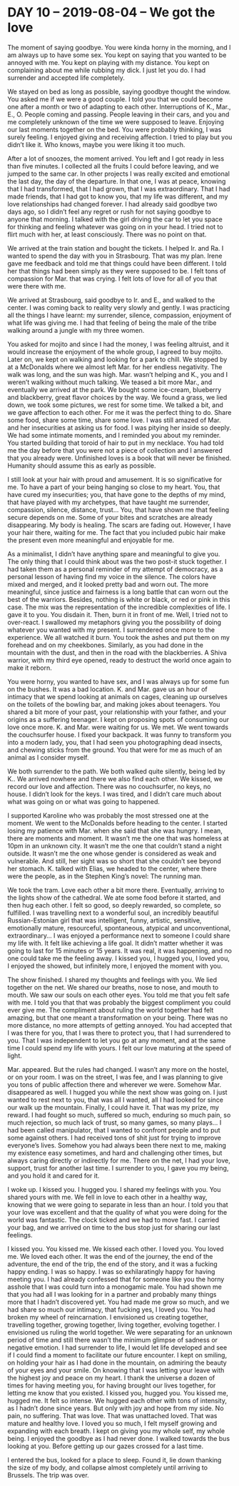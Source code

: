 # DAY 10 – 2019-08-04 – We got the love

The moment of saying goodbye. You were kinda horny in the morning, and I am always up to have some sex. You kept on saying that you wanted to be annoyed with me. You kept on playing with my distance. You kept on complaining about me while rubbing my dick. I just let you do. I had surrender and accepted life completely. 

We stayed on bed as long as possible, saying goodbye thought the window. You asked me if we were a good couple. I told you that we could become one after a month or two of adapting to each other. Interruptions of K., Mar., E., O. People coming and passing. People leaving in their cars, and you and me completely unknown of the time we were supposed to leave. Enjoying our last moments together on the bed. You were probably thinking, I was surely feeling. I enjoyed giving and receiving affection. I tried to play but you didn’t like it. Who knows, maybe you were liking it too much. 

After a lot of snoozes, the moment arrived. You left and I got ready in less than five minutes. I collected all the fruits I could before leaving, and we jumped to the same car. In other projects I was really excited and emotional the last day, the day of the departure. In that one, I was at peace, knowing that I had transformed, that I had grown, that I was extraordinary. That I had made friends, that I had got to know you, that my life was different, and my love relationships had changed forever. I had already said goodbye two days ago, so I didn’t feel any regret or rush for not saying goodbye to anyone that morning. I talked with the girl driving the car to let you space for thinking and feeling whatever was going on in your head. I tried not to flirt much with her, at least consciously. There was no point on that. 

We arrived at the train station and bought the tickets. I helped Ir. and Ra. I wanted to spend the day with you in Strasbourg. That was my plan. Irene gave me feedback and told me that things could have been different. I told her that things had been simply as they were supposed to be. I felt tons of compassion for Mar. that was crying. I felt lots of love for all of you that were there with me. 

We arrived at Strasbourg, said goodbye to Ir. and E., and walked to the center. I was coming back to reality very slowly and gently. I was practicing all the things I have learnt: my surrender, silence, compassion, enjoyment of what life was giving me. I had that feeling of being the male of the tribe walking around a jungle with my three women.

You asked for mojito and since I had the money, I was feeling altruist, and it would increase the enjoyment of the whole group, I agreed to buy mojito. Later on, we kept on walking and looking for a park to chill. We stopped by at a McDonalds where we almost left Mar. for her endless negativity. The walk was long, and the sun was high. Mar. wasn’t helping and K., you and I weren’t walking without much talking. We teased a bit more Mar., and eventually we arrived at the park. We bought some ice-cream, blueberry and blackberry, great flavor choices by the way. We found a grass, we lied down, we took some pictures, we rest for some time. We talked a bit, and we gave affection to each other. For me it was the perfect thing to do. Share some food, share some time, share some love. I was still amazed of Mar. and her insecurities at asking us for food. I was pitying her inside so deeply. We had some intimate moments, and I reminded you about my reminder. You started building that toroid of hair to put in my necklace. You had told me the day before that you were not a piece of collection and I answered that you already were. Unfinished loves is a book that will never be finished. Humanity should assume this as early as possible.

I still look at your hair with proud and amusement. It is so significative for me. To have a part of your being hanging so close to my heart. You, that have cured my insecurities; you, that have gone to the depths of my mind, that have played with my archetypes, that have taught me surrender, compassion, silence, distance, trust... You, that have shown me that feeling secure depends on me. Some of your bites and scratches are already disappearing. My body is healing. The scars are fading out. However, I have your hair there, waiting for me. The fact that you included pubic hair make the present even more meaningful and enjoyable for me. 

As a minimalist, I didn’t have anything spare and meaningful to give you. The only thing that I could think about was the two post-it stuck together. I had taken them as a personal reminder of my attempt of democracy, as a personal lesson of having find my voice in the silence. The colors have mixed and merged, and it looked pretty bad and worn out. The more meaningful, since justice and fairness is a long battle that can worn out the best of the warriors. Besides, nothing is white or black, or red or pink in this case. The mix was the representation of the incredible complexities of life. I gave it to you. You disdain it. Then, burn it in front of me. Well, I tried not to over-react. I swallowed my metaphors giving you the possibility of doing whatever you wanted with my present. I surrendered once more to the experience. We all watched it burn. You took the ashes and put them on my forehead and on my cheekbones. Similarly, as you had done in the mountain with the dust, and then in the road with the blackberries. A Shiva warrior, with my third eye opened, ready to destruct the world once again to make it reborn. 

You were horny, you wanted to have sex, and I was always up for some fun on the bushes. It was a bad location. K. and Mar. gave us an hour of intimacy that we spend looking at animals on cages, cleaning up ourselves on the toilets of the bowling bar, and making jokes about teenagers. You shared a bit more of your past, your relationship with your father, and your origins as a suffering teenager. I kept on proposing spots of consuming our love once more. K. and Mar. were waiting for us. We met. We went towards the couchsurfer house. I fixed your backpack. It was funny to transform you into a modern lady, you, that I had seen you photographing dead insects, and chewing sticks from the ground. You that were for me as much of an animal as I consider myself. 

We both surrender to the path. We both walked quite silently, being led by K.. We arrived nowhere and there we also find each other. We kissed, we record our love and affection. There was no couchsurfer, no keys, no house. I didn’t look for the keys. I was tired, and I didn’t care much about what was going on or what was going to happened. 

I supported Karoline who was probably the most stressed one at the moment. We went to the McDonalds before heading to the center. I started losing my patience with Mar. when she said that she was hungry. I mean, there are moments and moment. It wasn’t me the one that was homeless at 10pm in an unknown city. It wasn’t me the one that couldn’t stand a night outside. It wasn’t me the one whose gender is considered as weak and vulnerable. And still, her sight was so short that she couldn’t see beyond her stomach. K. talked with Elias, we headed to the center, where there were the people, as in the Stephen King’s novel: The running man.

We took the tram. Love each other a bit more there. Eventually, arriving to the lights show of the cathedral. We ate some food before it started, and then hug each other. I felt so good, so deeply rewarded, so complete, so fulfilled. I was travelling next to a wonderful soul, an incredibly beautiful Russian-Estonian girl that was intelligent, funny, artistic, sensitive, emotionally mature, resourceful, spontaneous, atypical and unconventional, extraordinary… I was enjoyed a performance next to someone I could share my life with. It felt like achieving a life goal. It didn’t matter whether it was going to last for 15 minutes or 15 years. It was real, it was happening, and no one could take me the feeling away. I kissed you, I hugged you, I loved you, I enjoyed the showed, but infinitely more, I enjoyed the moment with you. 

The show finished. I shared my thoughts and feelings with you. We lied together on the net. We shared our breaths, nose to nose, and mouth to mouth. We saw our souls on each other eyes. You told me that you felt safe with me. I told you that that was probably the biggest compliment you could ever give me. The compliment about ruling the world together had felt amazing, but that one meant a transformation on your being. There was no more distance, no more attempts of getting annoyed. You had accepted that I was there for you, that I was there to protect you, that I had surrendered to you. That I was independent to let you go at any moment, and at the same time I could spend my life with yours. I felt our love maturing at the speed of light. 

Mar. appeared. But the rules had changed. I wasn’t any more on the hostel, or on your room. I was on the street, I was fee, and I was planning to give you tons of public affection there and wherever we were. Somehow Mar. disappeared as well. I hugged you while the next show was going on. I just wanted to rest next to you, that was all I wanted, all I had looked for since our walk up the mountain. Finally, I could have it. That was my prize, my reward. I had fought so much, suffered so much, enduring so much pain, so much rejection, so much lack of trust, so many games, so many plays… I had been called manipulator, that I wanted to confront people and to put some against others. I had received tons of shit just for trying to improve everyone’s lives. Somehow you had always been there next to me, making my existence easy sometimes, and hard and challenging other times, but always caring directly or indirectly for me. There on the net, I had your love, support, trust for another last time. I surrender to you, I gave you my being, and you hold it and cared for it.

I woke up. I kissed you. I hugged you. I shared my feelings with you. You shared yours with me. We fell in love to each other in a healthy way, knowing that we were going to separate in less than an hour. I told you that your love was excellent and that the quality of what you were doing for the world was fantastic. The clock ticked and we had to move fast. I carried your bag, and we arrived on time to the bus stop just for sharing our last feelings. 

I kissed you. You kissed me. We kissed each other. I loved you. You loved me. We loved each other. It was the end of the journey, the end of the adventure, the end of the trip, the end of the story, and it was a fucking happy ending. I was so happy. I was so exhilaratingly happy for having meeting you. I had already confessed that for someone like you the horny asshole that I was could turn into a monogamic male. You had shown me that you had all I was looking for in a partner and probably many things more that I hadn’t discovered yet. You had made me grow so much, and we had share so much our intimacy, that fucking yes, I loved you. You had broken my wheel of reincarnation. I envisioned us creating together, travelling together, growing together, living together, evolving together. I envisioned us ruling the world together. We were separating for an unknown period of time and still there wasn’t the minimum glimpse of sadness or negative emotion. I had surrender to life, I would let life developed and see if I could find a moment to facilitate our future encounter. I kept on smiling, on holding your hair as I had done in the mountain, on admiring the beauty of your eyes and your smile. On knowing that I was letting your leave with the highest joy and peace on my heart. I thank the universe a dozen of times for having meeting you, for having brought our lives together, for letting me know that you existed. I kissed you, hugged you. You kissed me, hugged me. It felt so intense. We hugged each other with tons of intensity, as I hadn’t done since years. But only with joy and hope from my side. No pain, no suffering. That was love. That was unattached loved. That was mature and healthy love. I loved you so much, I felt myself growing and expanding with each breath. I kept on giving you my whole self, my whole being. I enjoyed the goodbye as I had never done. I walked towards the bus looking at you. Before getting up our gazes crossed for a last time. 

I entered the bus, looked for a place to sleep. Found it, lie down thanking the size of my body, and collapse almost completely until arriving to Brussels. The trip was over. 
